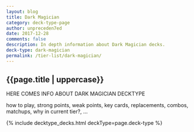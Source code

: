 ```yaml
---
layout: blog
title: Dark Magician
category: deck-type-page
author: unpreceden7ed
date: 2017-12-28
comments: false
description: In depth information about Dark Magician decks.
deck-type: dark-magician
permalink: /tier-list/dark-magician/
---
```


<div class="section">
    <h2>{{page.title | uppercase}}</h2>
    <p>HERE COMES INFO ABOUT DARK MAGICIAN DECKTYPE</p>
    <p>how to play, strong points, weak points, key cards, replacements, combos, matchups, why in current tier?, ...</p>
</div>

{% include decktype_decks.html deckType=page.deck-type %}